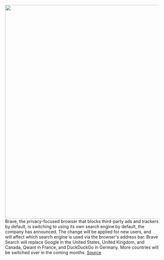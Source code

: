 <img src='https://cdn.vox-cdn.com/thumbor/MwGTsvmJIToYbAcf-5wcyyP3KrI=/0x0:1244x829/1200x800/filters:focal(523x316:721x514)/cdn.vox-cdn.com/uploads/chorus_image/image/70019453/image2_1_980x829.0.jpg' width='700px' /><br/>
Brave, the privacy-focused browser that blocks third-party ads and trackers by default, is switching to using its own search engine by default, the company has announced. The change will be applied for new users, and will affect which search engine is used via the browser's address bar. Brave Search will replace Google in the United States, United Kingdom, and Canada, Qwant in France, and DuckDuckGo in Germany. More countries will be switched over in the coming months.
<a href='https://www.theverge.com/2021/10/20/22736142/brave-browser-search-engine-default-google-quant-duckduckgo-web-discovery-project'> Source <a/>